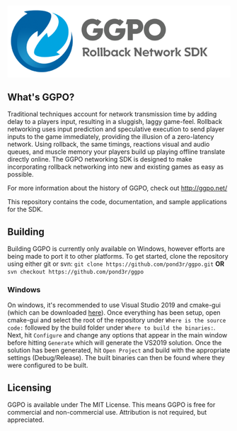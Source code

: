 ![](doc/images/ggpo_header.png)

## What's GGPO?
Traditional techniques account for network transmission time by adding delay to a players input, resulting in a sluggish, laggy game-feel.  Rollback networking uses input prediction and speculative execution to send player inputs to the game immediately, providing the illusion of a zero-latency network.  Using rollback, the same timings, reactions visual and audio queues, and muscle memory your players build up playing offline translate directly online.  The GGPO networking SDK is designed to make incorporating rollback networking into new and existing games as easy as possible.  

For more information about the history of GGPO, check out http://ggpo.net/

This repository contains the code, documentation, and sample applications for the SDK.

## Building
Building GGPO is currently only available on Windows, however efforts are being made to port it to other platforms. To get started, clone the repository using either git or svn:
```git clone https://github.com/pond3r/ggpo.git```
**OR**
```svn checkout https://github.com/pond3r/ggpo```

### Windows 
On windows, it's recommended to use Visual Studio 2019 and cmake-gui (which can be downloaded [here]([https://cmake.org/download/])). Once everything has been setup, open cmake-gui and select the root of the repository under ```Where is the source code:``` followed by the build folder under ```Where to build the binaries:```. Next, hit ```Configure``` and change any options that appear in the main window before hitting ```Generate``` which will generate the VS2019 solution. Once the solution has been generated, hit ```Open Project``` and build with the appropriate settings (Debug/Release). The built binaries can then be found where they were configured to be built.

## Licensing
GGPO is available under The MIT License. This means GGPO is free for commercial and non-commercial use. Attribution is not required, but appreciated. 
